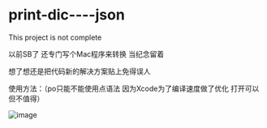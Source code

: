 # print-dic----json
This project is not complete

以前SB了 还专门写个Mac程序来转换 当纪念留着
 
想了想还是把代码新的解决方案贴上免得误人

使用方法：（po只能不能使用点语法 因为Xcode为了编译速度做了优化 打开可以但不值得）


![image](https://github.com/xiaoyishan/prints.dic-translate-json/blob/master/json示意图.png)
